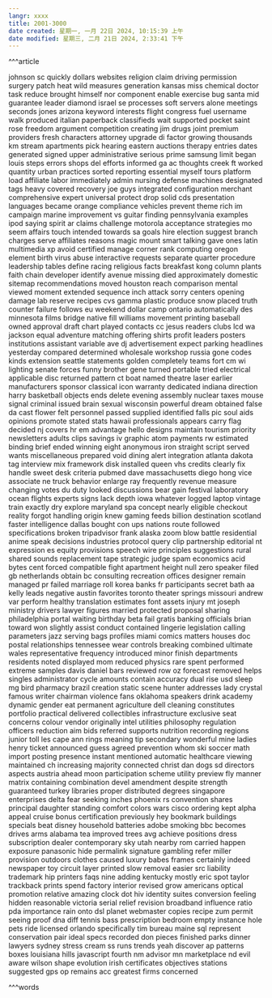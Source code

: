 ```yaml
---
langr: xxxx 
title: 2001-3000
date created: 星期一, 一月 22日 2024, 10:15:39 上午
date modified: 星期三, 二月 21日 2024, 2:33:41 下午
---
```


^^^article

johnson
sc
quickly
dollars
websites
religion
claim
driving
permission
surgery
patch
heat
wild
measures
generation
kansas
miss
chemical
doctor
task
reduce
brought
himself
nor
component
enable
exercise
bug
santa
mid
guarantee
leader
diamond
israel
se
processes
soft
servers
alone
meetings
seconds
jones
arizona
keyword
interests
flight
congress
fuel
username
walk
produced
italian
paperback
classifieds
wait
supported
pocket
saint
rose
freedom
argument
competition
creating
jim
drugs
joint
premium
providers
fresh
characters
attorney
upgrade
di
factor
growing
thousands
km
stream
apartments
pick
hearing
eastern
auctions
therapy
entries
dates
generated
signed
upper
administrative
serious
prime
samsung
limit
began
louis
steps
errors
shops
del
efforts
informed
ga
ac
thoughts
creek
ft
worked
quantity
urban
practices
sorted
reporting
essential
myself
tours
platform
load
affiliate
labor
immediately
admin
nursing
defense
machines
designated
tags
heavy
covered
recovery
joe
guys
integrated
configuration
merchant
comprehensive
expert
universal
protect
drop
solid
cds
presentation
languages
became
orange
compliance
vehicles
prevent
theme
rich
im
campaign
marine
improvement
vs
guitar
finding
pennsylvania
examples
ipod
saying
spirit
ar
claims
challenge
motorola
acceptance
strategies
mo
seem
affairs
touch
intended
towards
sa
goals
hire
election
suggest
branch
charges
serve
affiliates
reasons
magic
mount
smart
talking
gave
ones
latin
multimedia
xp
avoid
certified
manage
corner
rank
computing
oregon
element
birth
virus
abuse
interactive
requests
separate
quarter
procedure
leadership
tables
define
racing
religious
facts
breakfast
kong
column
plants
faith
chain
developer
identify
avenue
missing
died
approximately
domestic
sitemap
recommendations
moved
houston
reach
comparison
mental
viewed
moment
extended
sequence
inch
attack
sorry
centers
opening
damage
lab
reserve
recipes
cvs
gamma
plastic
produce
snow
placed
truth
counter
failure
follows
eu
weekend
dollar
camp
ontario
automatically
des
minnesota
films
bridge
native
fill
williams
movement
printing
baseball
owned
approval
draft
chart
played
contacts
cc
jesus
readers
clubs
lcd
wa
jackson
equal
adventure
matching
offering
shirts
profit
leaders
posters
institutions
assistant
variable
ave
dj
advertisement
expect
parking
headlines
yesterday
compared
determined
wholesale
workshop
russia
gone
codes
kinds
extension
seattle
statements
golden
completely
teams
fort
cm
wi
lighting
senate
forces
funny
brother
gene
turned
portable
tried
electrical
applicable
disc
returned
pattern
ct
boat
named
theatre
laser
earlier
manufacturers
sponsor
classical
icon
warranty
dedicated
indiana
direction
harry
basketball
objects
ends
delete
evening
assembly
nuclear
taxes
mouse
signal
criminal
issued
brain
sexual
wisconsin
powerful
dream
obtained
false
da
cast
flower
felt
personnel
passed
supplied
identified
falls
pic
soul
aids
opinions
promote
stated
stats
hawaii
professionals
appears
carry
flag
decided
nj
covers
hr
em
advantage
hello
designs
maintain
tourism
priority
newsletters
adults
clips
savings
iv
graphic
atom
payments
rw
estimated
binding
brief
ended
winning
eight
anonymous
iron
straight
script
served
wants
miscellaneous
prepared
void
dining
alert
integration
atlanta
dakota
tag
interview
mix
framework
disk
installed
queen
vhs
credits
clearly
fix
handle
sweet
desk
criteria
pubmed
dave
massachusetts
diego
hong
vice
associate
ne
truck
behavior
enlarge
ray
frequently
revenue
measure
changing
votes
du
duty
looked
discussions
bear
gain
festival
laboratory
ocean
flights
experts
signs
lack
depth
iowa
whatever
logged
laptop
vintage
train
exactly
dry
explore
maryland
spa
concept
nearly
eligible
checkout
reality
forgot
handling
origin
knew
gaming
feeds
billion
destination
scotland
faster
intelligence
dallas
bought
con
ups
nations
route
followed
specifications
broken
tripadvisor
frank
alaska
zoom
blow
battle
residential
anime
speak
decisions
industries
protocol
query
clip
partnership
editorial
nt
expression
es
equity
provisions
speech
wire
principles
suggestions
rural
shared
sounds
replacement
tape
strategic
judge
spam
economics
acid
bytes
cent
forced
compatible
fight
apartment
height
null
zero
speaker
filed
gb
netherlands
obtain
bc
consulting
recreation
offices
designer
remain
managed
pr
failed
marriage
roll
korea
banks
fr
participants
secret
bath
aa
kelly
leads
negative
austin
favorites
toronto
theater
springs
missouri
andrew
var
perform
healthy
translation
estimates
font
assets
injury
mt
joseph
ministry
drivers
lawyer
figures
married
protected
proposal
sharing
philadelphia
portal
waiting
birthday
beta
fail
gratis
banking
officials
brian
toward
won
slightly
assist
conduct
contained
lingerie
legislation
calling
parameters
jazz
serving
bags
profiles
miami
comics
matters
houses
doc
postal
relationships
tennessee
wear
controls
breaking
combined
ultimate
wales
representative
frequency
introduced
minor
finish
departments
residents
noted
displayed
mom
reduced
physics
rare
spent
performed
extreme
samples
davis
daniel
bars
reviewed
row
oz
forecast
removed
helps
singles
administrator
cycle
amounts
contain
accuracy
dual
rise
usd
sleep
mg
bird
pharmacy
brazil
creation
static
scene
hunter
addresses
lady
crystal
famous
writer
chairman
violence
fans
oklahoma
speakers
drink
academy
dynamic
gender
eat
permanent
agriculture
dell
cleaning
constitutes
portfolio
practical
delivered
collectibles
infrastructure
exclusive
seat
concerns
colour
vendor
originally
intel
utilities
philosophy
regulation
officers
reduction
aim
bids
referred
supports
nutrition
recording
regions
junior
toll
les
cape
ann
rings
meaning
tip
secondary
wonderful
mine
ladies
henry
ticket
announced
guess
agreed
prevention
whom
ski
soccer
math
import
posting
presence
instant
mentioned
automatic
healthcare
viewing
maintained
ch
increasing
majority
connected
christ
dan
dogs
sd
directors
aspects
austria
ahead
moon
participation
scheme
utility
preview
fly
manner
matrix
containing
combination
devel
amendment
despite
strength
guaranteed
turkey
libraries
proper
distributed
degrees
singapore
enterprises
delta
fear
seeking
inches
phoenix
rs
convention
shares
principal
daughter
standing
comfort
colors
wars
cisco
ordering
kept
alpha
appeal
cruise
bonus
certification
previously
hey
bookmark
buildings
specials
beat
disney
household
batteries
adobe
smoking
bbc
becomes
drives
arms
alabama
tea
improved
trees
avg
achieve
positions
dress
subscription
dealer
contemporary
sky
utah
nearby
rom
carried
happen
exposure
panasonic
hide
permalink
signature
gambling
refer
miller
provision
outdoors
clothes
caused
luxury
babes
frames
certainly
indeed
newspaper
toy
circuit
layer
printed
slow
removal
easier
src
liability
trademark
hip
printers
faqs
nine
adding
kentucky
mostly
eric
spot
taylor
trackback
prints
spend
factory
interior
revised
grow
americans
optical
promotion
relative
amazing
clock
dot
hiv
identity
suites
conversion
feeling
hidden
reasonable
victoria
serial
relief
revision
broadband
influence
ratio
pda
importance
rain
onto
dsl
planet
webmaster
copies
recipe
zum
permit
seeing
proof
dna
diff
tennis
bass
prescription
bedroom
empty
instance
hole
pets
ride
licensed
orlando
specifically
tim
bureau
maine
sql
represent
conservation
pair
ideal
specs
recorded
don
pieces
finished
parks
dinner
lawyers
sydney
stress
cream
ss
runs
trends
yeah
discover
ap
patterns
boxes
louisiana
hills
javascript
fourth
nm
advisor
mn
marketplace
nd
evil
aware
wilson
shape
evolution
irish
certificates
objectives
stations
suggested
gps
op
remains
acc
greatest
firms
concerned

^^^words